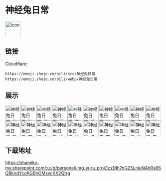 # 神经兔日常
<img src="https://emoji.shojo.cn/bili/src/神经兔日常/icon.png" width="50" height="50" alt="icon">

## 链接
Cloudflare:
```
https://emoji.shojo.cn/bili/src/神经兔日常
https://emoji.shojo.cn/bili/webp/神经兔日常
```
## 展示
<img src="https://emoji.shojo.cn/bili/src/神经兔日常/神经兔日常-好困.png" width="50" height="50" alt="神经兔日常-好困"><img src="https://emoji.shojo.cn/bili/src/神经兔日常/神经兔日常-比心.png" width="50" height="50" alt="神经兔日常-比心"><img src="https://emoji.shojo.cn/bili/src/神经兔日常/神经兔日常-偷看.png" width="50" height="50" alt="神经兔日常-偷看"><img src="https://emoji.shojo.cn/bili/src/神经兔日常/神经兔日常-乖巧.png" width="50" height="50" alt="神经兔日常-乖巧"><img src="https://emoji.shojo.cn/bili/src/神经兔日常/神经兔日常-佛了.png" width="50" height="50" alt="神经兔日常-佛了"><img src="https://emoji.shojo.cn/bili/src/神经兔日常/神经兔日常-爱你.png" width="50" height="50" alt="神经兔日常-爱你"><img src="https://emoji.shojo.cn/bili/src/神经兔日常/神经兔日常-围观.png" width="50" height="50" alt="神经兔日常-围观"><img src="https://emoji.shojo.cn/bili/src/神经兔日常/神经兔日常-心碎.png" width="50" height="50" alt="神经兔日常-心碎"><img src="https://emoji.shojo.cn/bili/src/神经兔日常/神经兔日常-伤心.png" width="50" height="50" alt="神经兔日常-伤心"><img src="https://emoji.shojo.cn/bili/src/神经兔日常/神经兔日常-馋了.png" width="50" height="50" alt="神经兔日常-馋了"><img src="https://emoji.shojo.cn/bili/src/神经兔日常/神经兔日常-跳舞.png" width="50" height="50" alt="神经兔日常-跳舞"><img src="https://emoji.shojo.cn/bili/src/神经兔日常/神经兔日常-高贵.png" width="50" height="50" alt="神经兔日常-高贵"><img src="https://emoji.shojo.cn/bili/src/神经兔日常/神经兔日常-点赞.png" width="50" height="50" alt="神经兔日常-点赞"><img src="https://emoji.shojo.cn/bili/src/神经兔日常/神经兔日常-害羞.png" width="50" height="50" alt="神经兔日常-害羞"><img src="https://emoji.shojo.cn/bili/src/神经兔日常/神经兔日常-吃糖.png" width="50" height="50" alt="神经兔日常-吃糖"><img src="https://emoji.shojo.cn/bili/src/神经兔日常/神经兔日常-愣住.png" width="50" height="50" alt="神经兔日常-愣住"><img src="https://emoji.shojo.cn/bili/src/神经兔日常/神经兔日常-不爱了.png" width="50" height="50" alt="神经兔日常-不爱了"><img src="https://emoji.shojo.cn/bili/src/神经兔日常/神经兔日常-烦躁.png" width="50" height="50" alt="神经兔日常-烦躁"><img src="https://emoji.shojo.cn/bili/src/神经兔日常/神经兔日常-害怕.png" width="50" height="50" alt="神经兔日常-害怕"><img src="https://emoji.shojo.cn/bili/src/神经兔日常/神经兔日常-累了.png" width="50" height="50" alt="神经兔日常-累了">

## 下载地址

https://shamiko-my.sharepoint.com/:u:/g/personal/img_yuru_pro/EczDlh7nG25LniuNAhRs66QBkndYcoAGBhOMxwiKX2Qtrg